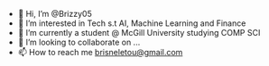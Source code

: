- 👋 Hi, I’m @Brizzy05
- 👀 I’m interested in Tech s.t AI, Machine Learning and Finance
- 🌱 I’m currently a student @ McGill University studying COMP SCI
- 💞️ I’m looking to collaborate on ...
- 📫 How to reach me brisneletou@gmail.com

<!---
Brizzy05/Brizzy05 is a ✨ special ✨ repository because its `README.md` (this file) appears on your GitHub profile.
You can click the Preview link to take a look at your changes.
--->
